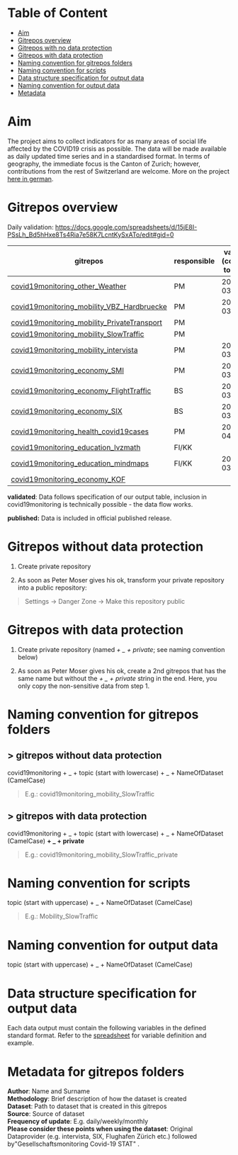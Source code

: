# Table of Content

- [Aim](https://github.com/statistikZH/covid19monitoring/tree/master#aim) <br>
- [Gitrepos overview](https://github.com/statistikZH/covid19monitoring/tree/master#gitrepos-overview) <br>
- [Gitrepos with no data protection](https://github.com/statistikZH/covid19monitoring/tree/master#gitrepos-with-no-data-protection) <br>
- [Gitrepos with data protection](https://github.com/statistikZH/covid19monitoring/tree/master#gitrepos-with-data-protection) <br>
- [Naming convention for gitrepos folders](https://github.com/statistikZH/covid19monitoring/tree/master#naming-convention-for-gitrepos-folders) <br>
- [Naming convention for scripts](https://github.com/statistikZH/covid19monitoring/tree/master#naming-convention-for-scripts) <br>
- [Data structure specification for output data](https://github.com/statistikZH/covid19monitoring/tree/master#data-structure-specification-for-output-data) <br>
- [Naming convention for output data](https://github.com/statistikZH/covid19monitoring/tree/master#naming-convention-for--output-data) <br>
- [Metadata](https://github.com/statistikZH/covid19monitoring/tree/master#metadata) <br>

# Aim

The project aims to collect indicators for as many areas of social life affected by the COVID19 crisis as possible. The data will be made available as daily updated time series and in a standardised format. In terms of geography, the immediate focus is the Canton of Zurich; however, contributions from the rest of Switzerland are welcome. More on the project [here in german](https://statistikzh.github.io/covid19monitoring/).

# Gitrepos overview

Daily validation: https://docs.google.com/spreadsheets/d/15jE8I-PSsLh_Bd5hHxe8Ts4Ria7e58K7LcntKySxATo/edit#gid=0

| gitrepos  | responsible | validated (conforms to specs) |first published|
| ------------- | ------------- | ------------- | ------------- |
| [covid19monitoring_other_Weather](https://github.com/statistikZH/covid19monitoring_other_Weather)  | PM | 2020-03-24 |2020-03-31|
| [covid19monitoring_mobility_VBZ_Hardbruecke](https://github.com/statistikZH/covid19monitoring_mobility_VBZ_Hardbruecke) | PM | 2020-03-30 |2020-03-31|
| [covid19monitoring_mobility_PrivateTransport](https://github.com/statistikZH/covid19monitoring_mobility_PrivateTransport)   | PM |   ||
| [covid19monitoring_mobility_SlowTraffic](https://github.com/statistikZH/covid19monitoring_mobility_SlowTraffic)   | PM |   ||
| [covid19monitoring_mobility_intervista](https://github.com/statistikZH/covid19monitoring_mobility_intervista)   | PM | 2020-03-25 |2020-03-31|
| [covid19monitoring_economy_SMI](https://github.com/statistikZH/covid19monitoring_economy_SMI)   | PM | 2020-03-26 |2020-03-31|
| [covid19monitoring_economy_FlightTraffic](https://github.com/statistikZH/covid19monitoring_economy_FlightTraffic)   | BS | 2020-03-26 |2020-03-31|
| [covid19monitoring_economy_SIX](https://github.com/statistikZH/covid19monitoring_economy_SIX)   | BS | 2020-03-30 |2020-03-31|
| [covid19monitoring_health_covid19cases](https://github.com/statistikZH/covid19monitoring_health_covid19cases)   | PM | 2020-04-01 |2020-04-02|
| [covid19monitoring_education_lvzmath](https://github.com/bildungsmonitoringZH/covid19_edu_lmvzmath)   | FI/KK |  ||
| [covid19monitoring_education_mindmaps](https://github.com/bildungsmonitoringZH/covid19_edu_mindsteps)   | FI/KK | 2020-03-30 |2020-03-31|
| [covid19monitoring_economy_KOF](https://github.com/statistikZH/covid19monitoring_economy_KOF)   |  |  | |


**validated**: Data follows specification of our output table, inclusion in covid19monitoring is technically possible - the data flow works.

**published:** Data is included in official published release.

<!---
# Our github procedure 

![](methodology.jpg)
--->

# Gitrepos without data protection

1. Create private repository <br>

2. As soon as Peter Moser gives his ok, transform your private repository into a public repository: 

> Settings -> Danger Zone -> Make this repository public

# Gitrepos with data protection

1. Create private repository  (named *+ _ + private*; see naming convention below) <br>

2. As soon as Peter Moser gives his ok, create a 2nd gitrepos that has the same name but without the *+ _ + private* string in the end. Here, you only copy the non-sensitive data from step 1. 

# Naming convention for gitrepos folders

## > gitrepos without data protection

covid19monitoring  + _ +   topic (start with lowercase)  + _ +  NameOfDataset (CamelCase)<br>

> E.g.: covid19monitoring_mobility_SlowTraffic

## > gitrepos with data protection

covid19monitoring  + _ +   topic (start with lowercase)  + _ +  NameOfDataset (CamelCase) **+ _ + private** <br>

> E.g.: covid19monitoring_mobility_SlowTraffic_private

# Naming convention for scripts

topic (start with uppercase) + _ +  NameOfDataset (CamelCase) <br>

> E.g.: Mobility_SlowTraffic

# Naming convention for  output data

topic (start with uppercase) + _ + NameOfDataset (CamelCase)

# Data structure specification for output data

Each data output must contain the following variables in the defined standard format. Refer to the  [spreadsheet](https://docs.google.com/spreadsheets/d/16bmV79jLgKt_miaFbQpSAcGBkqYA0pWXbmFviaTZUuk/edit#gid=0) for variable definition and example.



<!---
# Template for GiHub Page

The template for our GitHub Page can be found [here](https://github.com/statistikZH/covid19monitoring/blob/master/Template_GitHubPages.Rmd). This template generates the following [GitHub Pages](https://statistikzh.github.io/covid19monitoring/). 
--->

# Metadata for gitrepos folders

**Author**: Name and Surname <br>
**Methodology**: Brief description of how the dataset is created <br>
**Dataset**: Path to dataset that is created in this gitrepos <br>
**Source**: Source of dataset <br>
**Frequency of update**: E.g. daily/weekly/monthly <br>
**Please consider these points when using the dataset**: 
Original Dataprovider (e.g. intervista, SIX, Flughafen Zürich etc.)  followed by"Gesellschaftsmonitoring Covid-19 STAT"
.<br>

